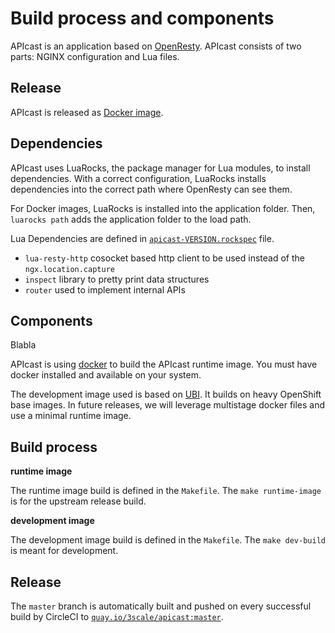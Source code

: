 # Build process and components

APIcast is an application based on [OpenResty](https://openresty.org/en/). APIcast consists of two parts: NGINX configuration and Lua files.

## Release

APIcast is released as [Docker image](https://docs.docker.com).

## Dependencies

APIcast uses LuaRocks, the package manager for Lua modules, to install dependencies. With a correct configuration, LuaRocks installs dependencies into the correct path where OpenResty can see them.

For Docker images, LuaRocks is installed into the application folder. Then, `luarocks path` adds the application folder to the load path.

Lua Dependencies are defined in [`apicast-VERSION.rockspec`](https://github.com/3scale/apicast/blob/50daf279b3cf2da80b20ad473ec820d7a364b688/apicast-0.1-0.rockspec) file.

* `lua-resty-http` cosocket based http client to be used instead of the `ngx.location.capture`
* `inspect` library to pretty print data structures
* `router` used to implement internal APIs

## Components

Blabla

APIcast is using [docker](https://www.docker.com/) to build the APIcast runtime image.
You must have docker installed and available on your system.

The development image used is based on [UBI](https://developers.redhat.com/products/rhel/ubi).
It builds on heavy OpenShift base images.
In future releases, we will leverage multistage docker files and use a minimal runtime image.

## Build process

**runtime image**

The runtime image build is defined in the `Makefile`. The `make runtime-image` is for the upstream release build.

**development image**

The development image build is defined in the `Makefile`. The `make dev-build` is meant for development.

## Release

The `master` branch is automatically built and pushed on every successful build by CircleCI to [`quay.io/3scale/apicast:master`](https://quay.io/repository/3scale/apicast?tab=tags&tag=master).
